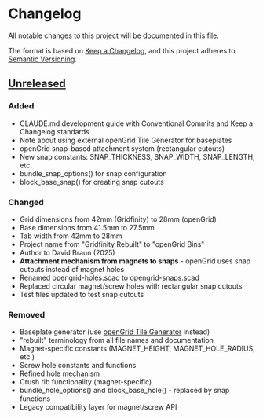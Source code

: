 # Changelog

All notable changes to this project will be documented in this file.

The format is based on [Keep a Changelog](https://keepachangelog.com/en/1.1.0/),
and this project adheres to [Semantic Versioning](https://semver.org/spec/v2.0.0.html).

## [Unreleased]

### Added
- CLAUDE.md development guide with Conventional Commits and Keep a Changelog standards
- Note about using external openGrid Tile Generator for baseplates
- openGrid snap-based attachment system (rectangular cutouts)
- New snap constants: SNAP_THICKNESS, SNAP_WIDTH, SNAP_LENGTH, etc.
- bundle_snap_options() for snap configuration
- block_base_snap() for creating snap cutouts

### Changed
- Grid dimensions from 42mm (Gridfinity) to 28mm (openGrid)
- Base dimensions from 41.5mm to 27.5mm
- Tab width from 42mm to 28mm
- Project name from "Gridfinity Rebuilt" to "openGrid Bins"
- Author to David Braun (2025)
- **Attachment mechanism from magnets to snaps** - openGrid uses snap cutouts instead of magnet holes
- Renamed opengrid-holes.scad to opengrid-snaps.scad
- Replaced circular magnet/screw holes with rectangular snap cutouts
- Test files updated to test snap cutouts

### Removed
- Baseplate generator (use [openGrid Tile Generator](https://makerworld.com/en/models/1304337-opengrid-tile-generator) instead)
- "rebuilt" terminology from all file names and documentation
- Magnet-specific constants (MAGNET_HEIGHT, MAGNET_HOLE_RADIUS, etc.)
- Screw hole constants and functions
- Refined hole mechanism
- Crush rib functionality (magnet-specific)
- bundle_hole_options() and block_base_hole() - replaced by snap functions
- Legacy compatibility layer for magnet/screw API

[Unreleased]: https://github.com/yourusername/opengrid-openscad/compare/v0.0.0...HEAD
